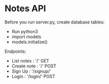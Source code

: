 # Notes API

Before you run server.py, create database tables:
* Run python3
* import models
* models.initialize()

Endpoints:
* List notes : '/' GET
* Create note : '/' POST
* Sign Up : '/signup/' 
* Login : '/login/' POST
